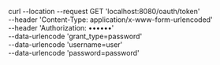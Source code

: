 curl --location --request GET 'localhost:8080/oauth/token' \
--header 'Content-Type: application/x-www-form-urlencoded' \
--header 'Authorization: ••••••' \
--data-urlencode 'grant_type=password' \
--data-urlencode 'username=user' \
--data-urlencode 'password=password'
